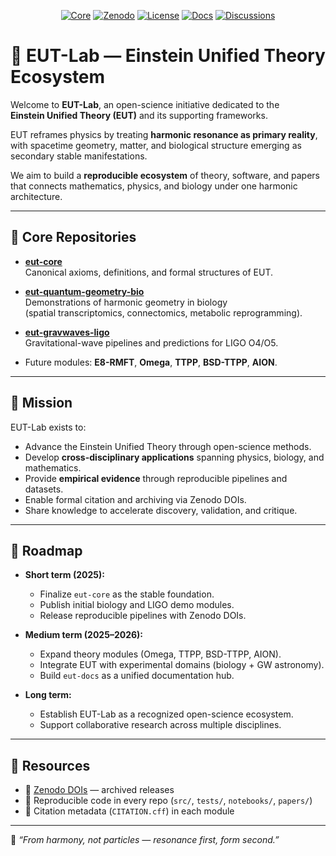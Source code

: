 <p align="center">
  <!-- Core repo -->
  <a href="https://github.com/EUT-Lab/eut-core"><img alt="Core"
    src="https://img.shields.io/badge/core-eut--core-24292e?logo=github"></a>
  <!-- Zenodo (org-level search or later concept DOI) -->
  <a href="https://zenodo.org/search?q=EUT-Lab"><img alt="Zenodo"
    src="https://img.shields.io/badge/DOIs-Zenodo-9cf?logo=zenodo"></a>
  <!-- License (org-wide convention) -->
  <a href="https://github.com/EUT-Lab/eut-core/blob/main/LICENSE"><img alt="License"
    src="https://img.shields.io/badge/license-MIT-green"></a>
  <!-- Docs (when you publish eut-docs to Pages) -->
  <a href="https://EUT-Lab.github.io/eut-docs/"><img alt="Docs"
    src="https://img.shields.io/badge/docs-latest-blue"></a>
  <!-- Discussions (if enabled in org settings) -->
  <a href="https://github.com/orgs/EUT-Lab/discussions"><img alt="Discussions"
    src="https://img.shields.io/badge/chat-Discussions-ffc107?logo=github"></a>
</p>

# 🌌 EUT-Lab — Einstein Unified Theory Ecosystem

Welcome to **EUT-Lab**, an open-science initiative dedicated to the  
**Einstein Unified Theory (EUT)** and its supporting frameworks.  

EUT reframes physics by treating **harmonic resonance as primary reality**,  
with spacetime geometry, matter, and biological structure emerging as  
secondary stable manifestations.  

We aim to build a **reproducible ecosystem** of theory, software, and papers  
that connects mathematics, physics, and biology under one harmonic architecture.  

---

## 🔹 Core Repositories

- [**eut-core**](https://github.com/EUT-Lab/eut-core)  
  Canonical axioms, definitions, and formal structures of EUT.

- [**eut-quantum-geometry-bio**](https://github.com/EUT-Lab/eut-quantum-geometry-bio)  
  Demonstrations of harmonic geometry in biology  
  (spatial transcriptomics, connectomics, metabolic reprogramming).

- [**eut-gravwaves-ligo**](https://github.com/EUT-Lab/eut-gravwaves-ligo)  
  Gravitational-wave pipelines and predictions for LIGO O4/O5.  

- Future modules: **E8-RMFT**, **Omega**, **TTPP**, **BSD-TTPP**, **AION**.  

---

## 🚀 Mission

EUT-Lab exists to:  
- Advance the Einstein Unified Theory through open-science methods.  
- Develop **cross-disciplinary applications** spanning physics, biology, and mathematics.  
- Provide **empirical evidence** through reproducible pipelines and datasets.  
- Enable formal citation and archiving via Zenodo DOIs.  
- Share knowledge to accelerate discovery, validation, and critique.  

---

## 🧭 Roadmap

- **Short term (2025):**  
  - Finalize `eut-core` as the stable foundation.  
  - Publish initial biology and LIGO demo modules.  
  - Release reproducible pipelines with Zenodo DOIs.  

- **Medium term (2025–2026):**  
  - Expand theory modules (Omega, TTPP, BSD-TTPP, AION).  
  - Integrate EUT with experimental domains (biology + GW astronomy).  
  - Build `eut-docs` as a unified documentation hub.  

- **Long term:**  
  - Establish EUT-Lab as a recognized open-science ecosystem.  
  - Support collaborative research across multiple disciplines.  

---

## 🔗 Resources

- 📘 [Zenodo DOIs](https://zenodo.org/search?q=EUT-Lab) — archived releases  
- 🧪 Reproducible code in every repo (`src/`, `tests/`, `notebooks/`, `papers/`)  
- 📜 Citation metadata (`CITATION.cff`) in each module  

---

📖 *“From harmony, not particles — resonance first, form second.”*
<!--

**Here are some ideas to get you started:**

🙋‍♀️ A short introduction - what is your organization all about?
🌈 Contribution guidelines - how can the community get involved?
👩‍💻 Useful resources - where can the community find your docs? Is there anything else the community should know?
🍿 Fun facts - what does your team eat for breakfast?
🧙 Remember, you can do mighty things with the power of [Markdown](https://docs.github.com/github/writing-on-github/getting-started-with-writing-and-formatting-on-github/basic-writing-and-formatting-syntax)
-->
